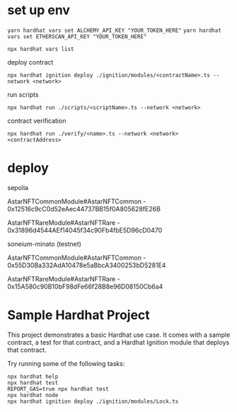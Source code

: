 # set up env

`yarn hardhat vars set ALCHEMY_API_KEY "YOUR_TOKEN_HERE"`
`yarn hardhat vars set ETHERSCAN_API_KEY "YOUR_TOKEN_HERE"`

`npx hardhat vars list`

deploy contract
```shell
npx hardhat ignition deploy ./ignition/modules/<contractName>.ts --network <network>
```

run scripts
```shell
npx hardhat run ./scripts/<scriptName>.ts --network <network>
```

contract verification
```shell
npx hardhat run ./verify/<name>.ts --network <network> <contractAddress>
```

# deploy

sepolia

AstarNFTCommonModule#AstarNFTCommon - 0x12516c9cC0d52eAec44737BB15f0A805628fE26B

AstarNFTRareModule#AstarNFTRare - 0x31896d4544AEf14045f34c90Fb4fbE5D96cD0470

soneium-minato (testnet)

AstarNFTCommonModule#AstarNFTCommon - 0x55D30Ba332AdA10478e5aBbcA3400253bD5281E4

AstarNFTRareModule#AstarNFTRare - 0x15A580c90B10bF98dFe66f28B8e96D08150Cb6a4

# Sample Hardhat Project

This project demonstrates a basic Hardhat use case. It comes with a sample contract, a test for that contract, and a Hardhat Ignition module that deploys that contract.

Try running some of the following tasks:

```shell
npx hardhat help
npx hardhat test
REPORT_GAS=true npx hardhat test
npx hardhat node
npx hardhat ignition deploy ./ignition/modules/Lock.ts
```

